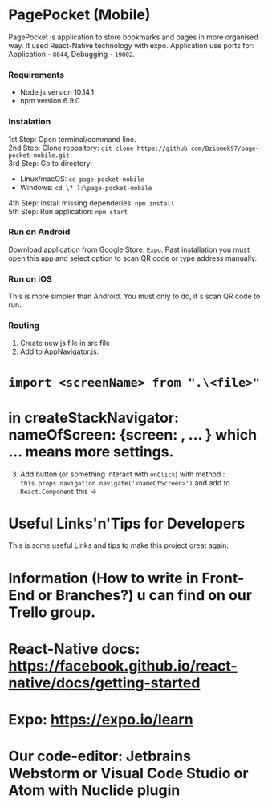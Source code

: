 PagePocket (Mobile) 
=
PagePocket is application to store bookmarks and pages in more organised way. It used React-Native technology with expo. Application use ports for: Application - `8044`, Debugging - `19002`. 

### Requirements
 - Node.js version 10.14.1
 - npm version 6.9.0

### Instalation
1st Step: Open terminal/command line. </br>
2nd Step: Clone repository: `git clone https://github.com/Bziomek97/page-pocket-mobile.git` </br>
3rd Step: Go to directory:
 - Linux/macOS: `cd page-pocket-mobile`
 - Windows: `cd \? ?:\page-pocket-mobile`

4th Step: Install missing dependeries: `npm install` </br>
5th Step: Run application: `npm start`

### Run on Android
Download application from Google Store: `Expo`. Past installation you must open this app and select option to scan QR code or type address manually.

### Run on iOS
This is more simpler than Android. You must only to do, it`s scan QR code to run.

### Routing
1. Create new js file in src file
2. Add to AppNavigator.js:
  # `import <screenName> from ".\<file>"`
  # in createStackNavigator: nameOfScreen: {screen: <screenName>, ... } which ... means more settings.
3. Add button (or something interact with `onClick`) with method : `this.props.navigation.navigate('<nameOfScreen>')` and add to `React.Component` this -> <Props>

Useful Links'n'Tips for Developers
======
This is some useful Links and tips to make this project great again:
 # Information (How to write in Front-End or Branches?) u can find on our **Trello group**.
 # React-Native docs: https://facebook.github.io/react-native/docs/getting-started
 # Expo: https://expo.io/learn
 # Our code-editor: Jetbrains Webstorm or Visual Code Studio or Atom with Nuclide plugin
